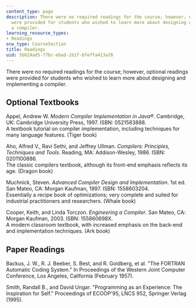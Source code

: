 ```yaml
---
content_type: page
description: There were no required readings for the course; however, optional readings
  were provided for students who wished to learn more about designing and implementing
  a compiler.
learning_resource_types:
- Readings
ocw_type: CourseSection
title: Readings
uid: 5b624ad5-77bc-ebad-1b1f-6fe7fa413a78
---
```


There were no required readings for the course; however, optional readings were provided for students who wished to learn more about designing and implementing a compiler.

Optional Textbooks
------------------

Appel, Andrew W. _Modern Compiler Implementation in Java®_. Cambridge, UK: Cambridge University Press, 1997. ISBN: 0521583888.  
A textbook tutorial on compiler implementation, including techniques for many language features. (Tiger book)

Aho, Alfred V., Ravi Sethi, and Jeffrey Ullman. _Compilers: Principles, Techniques and Tools_. Reading, MA: Addison-Wesley, 1986. ISBN: 0201100886.  
The classic compilers textbook, although its front-end emphasis reflects its age. (Dragon book)

Muchnick, Steven. _Advanced Compiler Design and Implementation_. 1st ed. San Mateo, CA: Morgan Kaufman, 1997. ISBN: 1558603204.  
Essentially a recipe book of optimizations; very complete and suited for industrial practitioners and researchers. (Whale book)

Cooper, Keith, and Linda Torczon. _Engineering a Compiler_. San Mateo, CA: Morgan Kaufman, 2003. ISBN: 155860698X.  
A modern classroom textbook, with increased emphasis on the back-end and implementation techniques. (Ark book)

Paper Readings
--------------

Backus, J. W., R. J. Beeber, S. Best, and R. Goldberg, et al. "The FORTRAN Automatic Coding System." In Proceedings of the Western Joint Computer Conference, Los Angeles, California (February 1957).

Smith, Randall B., and David Ungar. "Programming as an Experience: The Inspiration for Self." Proceedings of ECOOP'95, LNCS 952, Springer Verlag (1995).